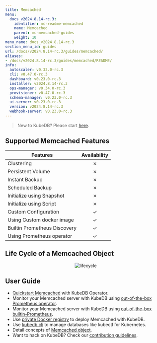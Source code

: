 ```yaml
---
title: Memcached
menu:
  docs_v2024.8.14-rc.3:
    identifier: mc-readme-memcached
    name: Memcached
    parent: mc-memcached-guides
    weight: 10
menu_name: docs_v2024.8.14-rc.3
section_menu_id: guides
url: /docs/v2024.8.14-rc.3/guides/memcached/
aliases:
- /docs/v2024.8.14-rc.3/guides/memcached/README/
info:
  autoscaler: v0.32.0-rc.3
  cli: v0.47.0-rc.3
  dashboard: v0.23.0-rc.3
  installer: v2024.8.14-rc.3
  ops-manager: v0.34.0-rc.3
  provisioner: v0.47.0-rc.3
  schema-manager: v0.23.0-rc.3
  ui-server: v0.23.0-rc.3
  version: v2024.8.14-rc.3
  webhook-server: v0.23.0-rc.3
---
```


> New to KubeDB? Please start [here](/docs/v2024.8.14-rc.3/README).

## Supported Memcached Features

| Features                     | Availability |
| ---------------------------- | :----------: |
| Clustering                   |   &#10007;   |
| Persistent Volume            |   &#10007;   |
| Instant Backup               |   &#10007;   |
| Scheduled Backup             |   &#10007;   |
| Initialize using Snapshot    |   &#10007;   |
| Initialize using Script      |   &#10007;   |
| Custom Configuration         |   &#10003;   |
| Using Custom docker image    |   &#10003;   |
| Builtin Prometheus Discovery |   &#10003;   |
| Using Prometheus operator    |   &#10003;   |

## Life Cycle of a Memcached Object

<p align="center">
  <img alt="lifecycle"  src="/docs/v2024.8.14-rc.3/images/memcached/memcached-lifecycle.png">
</p>

## User Guide

- [Quickstart Memcached](/docs/v2024.8.14-rc.3/guides/memcached/quickstart/quickstart) with KubeDB Operator.
- Monitor your Memcached server with KubeDB using [out-of-the-box Prometheus operator](/docs/v2024.8.14-rc.3/guides/memcached/monitoring/using-prometheus-operator).
- Monitor your Memcached server with KubeDB using [out-of-the-box builtin-Prometheus](/docs/v2024.8.14-rc.3/guides/memcached/monitoring/using-builtin-prometheus).
- Use [private Docker registry](/docs/v2024.8.14-rc.3/guides/memcached/private-registry/using-private-registry) to deploy Memcached with KubeDB.
- Use [kubedb cli](/docs/v2024.8.14-rc.3/guides/memcached/cli/cli) to manage databases like kubectl for Kubernetes.
- Detail concepts of [Memcached object](/docs/v2024.8.14-rc.3/guides/memcached/concepts/memcached).
- Want to hack on KubeDB? Check our [contribution guidelines](/docs/v2024.8.14-rc.3/CONTRIBUTING).

